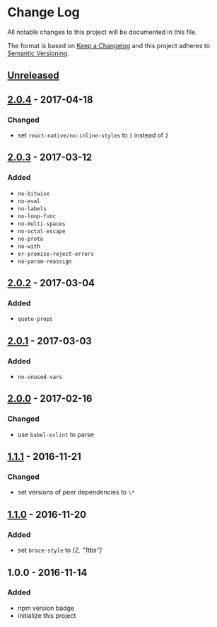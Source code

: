 # Change Log
All notable changes to this project will be documented in this file.

The format is based on [Keep a Changelog](http://keepachangelog.com/) 
and this project adheres to [Semantic Versioning](http://semver.org/).

## [Unreleased]

## [2.0.4] - 2017-04-18
### Changed
- set `react-native/no-inline-styles` to `1` instead of `2`

## [2.0.3] - 2017-03-12
### Added
- `no-bitwise`
- `no-eval`
- `no-labels`
- `no-loop-func`
- `no-multi-spaces`
- `no-octal-escape`
- `no-proto`
- `no-with`
- `er-promise-reject-errors`
- `no-param-reassign`

## [2.0.2] - 2017-03-04
### Added
- `quote-props`

## [2.0.1] - 2017-03-03
### Added
- `no-unused-vars`

## [2.0.0] - 2017-02-16
### Changed
- use `babel-eslint` to parse

## [1.1.1] - 2016-11-21
### Changed
- set versions of peer dependencies to `\*`

## [1.1.0] - 2016-11-20
### Added
- set `brace-style` to *[2, "1tbs"]*

## 1.0.0 - 2016-11-14
### Added
- npm version badge
- initialize this project


[2.0.4]: https://github.com/super-fe/eslint-config-superfe-rn/compare/2.0.3...2.0.4
[2.0.3]: https://github.com/super-fe/eslint-config-superfe-rn/compare/2.0.2...2.0.3
[2.0.2]: https://github.com/super-fe/eslint-config-superfe-rn/compare/2.0.1...2.0.2
[2.0.1]: https://github.com/super-fe/eslint-config-superfe-rn/compare/2.0.0...2.0.1
[2.0.0]: https://github.com/super-fe/eslint-config-superfe-rn/compare/1.1.1...2.0.0
[1.1.1]: https://github.com/super-fe/eslint-config-superfe-rn/compare/1.1.0...1.1.1
[1.1.0]: https://github.com/super-fe/eslint-config-superfe-rn/compare/1.0.0...1.1.0
[Unreleased]: https://github.com/super-fe/eslint-config-superfe-rn/compare/2.0.4...HEAD

